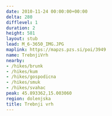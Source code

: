 ```yaml
---
date: 2010-11-24 00:00:00+00:00
delta: 280
difflevel: 1
duration: 2
height: 581
layout: stub
lead: M_6-3650_IMG.JPG
maplink: https://mapzs.pzs.si/poi/3949
name: TrebnjiVrh
nearby:
- /hikes/brunk
- /hikes/kum
- /hikes/gospodicna
- /hikes/smuk
- /hikes/svahac
peak: 45.893362,15.003060
region: dolenjska
title: Trebnji vrh
---
```

